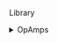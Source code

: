 Library


<details>
  <summary>OpAmps</summary>
  
  LM2517

  XT89

  Hit88
  

Closeljk  

fpedjfpeow
